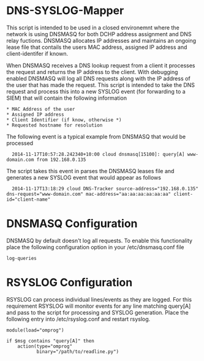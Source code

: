 DNS-SYSLOG-Mapper   
=================
This script is intended to be used in a closed environemnt where the network is using DNSMASQ for both DCHP address assignment and DNS relay fuctions. DNSMASQ allocates IP addresses and maintains an ongoing lease file that contails the users MAC address, assigned IP address and client-identifer if known. 

When DNSMASQ receives a DNS lookup request from a client it processes the request and returns the IP address to the client. With debugging enabled DNSMASQ will log all DNS requests along with the IP address of the user that has made the request. This script is intended to take the DNS request and process this into a new SYSLOG event (for forwarding to a SIEM) that will contain the following information

```
* MAC Address of the user 
* Assigned IP address
* Client Identifier (if know, otherwise *)
* Requested hostname for resolution 
```

The following event is a typical example from DNSMASQ that would be processed 
```
  2014-11-17T10:57:28.242340+10:00 cloud dnsmasq[15100]: query[A] www-domain.com from 192.168.0.135
```
The script takes this event in parses the DNSMASQ leases file and generates a new SYSLOG event that would appear as follows
```
  2014-11-17T13:18:29 cloud DNS-Tracker source-address="192.168.0.135" dns-request="www-domain.com" mac-address="aa:aa:aa:aa:aa:aa" client-id="client-name" 
```

DNSMASQ Configuration
=====================
DNSMASQ by default doesn't log all requests. To enable this functionality place the following configuration option in your /etc/dnsmasq.conf file
```
log-queries
```
RSYSLOG Configuration
=====================
RSYSLOG can process individual lines/events as they are logged. For this requirement RSYSLOG will monitor events for any line matching query[A] and pass to the script for processing and SYSLOG generation. Place the following entry into /etc/rsyslog.conf and restart rsyslog. 

```
module(load="omprog")

if $msg contains "query[A]" then 
    action(type="omprog"
           binary="/path/to/readline.py")
```



    


